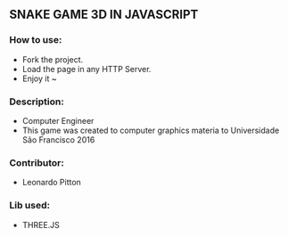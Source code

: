 ## SNAKE GAME 3D IN JAVASCRIPT

### How to use:
 - Fork the project.
 - Load the page in any HTTP Server.
 - Enjoy it ~

### Description: 
- Computer Engineer
- This game was created to computer graphics materia to Universidade São Francisco 2016

### Contributor:
 - Leonardo Pitton

### Lib used: 
- THREE.JS